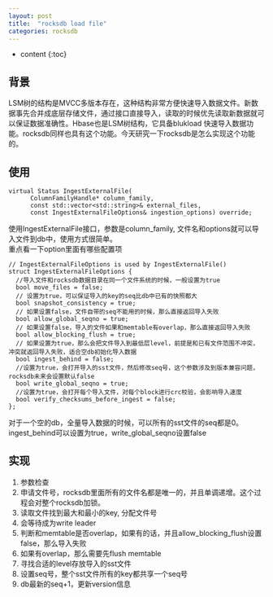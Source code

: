 ```yaml
---
layout: post
title:  "rocksdb load file"
categories: rocksdb
---
```


* content
{:toc}

## 背景
LSM树的结构是MVCC多版本存在，这种结构非常方便快速导入数据文件。新数据事先合并成底层存储文件，通过接口直接导入，读取的时候优先读取新数据就可以保证数据准确性。Hbase也是LSM树结构，它具备blukload 快速导入数据功能。rocksdb同样也具有这个功能。今天研究一下rocksdb是怎么实现这个功能的。

## 使用
```
virtual Status IngestExternalFile(
      ColumnFamilyHandle* column_family,
      const std::vector<std::string>& external_files,
      const IngestExternalFileOptions& ingestion_options) override;
```
使用IngestExternalFile接口，参数是column_family, 文件名和options就可以导入文件到db中，使用方式很简单。<br/>
重点看一下option里面有哪些配置项
```
// IngestExternalFileOptions is used by IngestExternalFile()
struct IngestExternalFileOptions {
  //导入文件和rocksdb数据目录在同一个文件系统的时候，一般设置为true
  bool move_files = false;
  // 设置为true，可以保证导入的key的seq比db中已有的快照都大
  bool snapshot_consistency = true;
  // 如果设置false，文件自带的seq不能用的时候，那么直接返回导入失败
  bool allow_global_seqno = true;
  // 如果设置false，导入的文件如果和memtable有overlap，那么直接返回导入失败
  bool allow_blocking_flush = true;
  // 如果设置为true，那么会把文件导入到最低层level，前提是和已有文件范围不冲突，冲突就返回导入失败，适合空db初始化导入数据
  bool ingest_behind = false;
  //设置为true，会打开导入的sst文件，然后修改seq号，这个参数涉及到版本兼容问题，rocksdb未来会设置默认false
  bool write_global_seqno = true;
  //设置为true，会打开每个导入文件，对每个block进行crc校验，会影响导入速度
  bool verify_checksums_before_ingest = false;
};
```

对于一个空的db，全量导入数据的时候，可以所有的sst文件的seq都是0。ingest_behind可以设置为true，write_global_seqno设置false


## 实现
1. 参数检查
2. 申请文件号，rocksdb里面所有的文件名都是唯一的，并且单调递增。这个过程会对整个rocksdb加锁。
3. 读取文件找到最大和最小的key, 分配文件号
4. 会等待成为write leader
5. 判断和memtable是否overlap，如果有的话，并且allow_blocking_flush设置false，那么导入失败
6. 如果有overlap，那么需要先flush memtable
7. 寻找合适的level存放导入的sst文件
8. 设置seq号，整个sst文件所有的key都共享一个seq号
9. db最新的seq+1，更新version信息 
